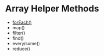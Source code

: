 # Array Helper Methods

* [forEach\(\)](/foreach.md)
* map\(\)
* filter\(\)
* find\(\)
* every/some\(\)
* reduce\(\)



